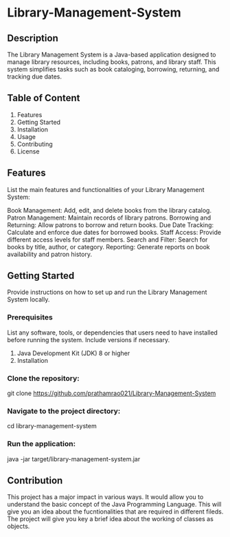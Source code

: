 # Library-Management-System
## Description
The Library Management System is a Java-based application designed to manage library resources, including books, patrons, and library staff. This system simplifies tasks such as book cataloging, borrowing, returning, and tracking due dates.

## Table of Content
1. Features
2. Getting Started
3. Installation
4. Usage
5. Contributing
6. License

## Features

List the main features and functionalities of your Library Management System:

Book Management: Add, edit, and delete books from the library catalog.
Patron Management: Maintain records of library patrons.
Borrowing and Returning: Allow patrons to borrow and return books.
Due Date Tracking: Calculate and enforce due dates for borrowed books.
Staff Access: Provide different access levels for staff members.
Search and Filter: Search for books by title, author, or category.
Reporting: Generate reports on book availability and patron history.

## Getting Started
Provide instructions on how to set up and run the Library Management System locally.

### Prerequisites
List any software, tools, or dependencies that users need to have installed before running the system. Include versions if necessary.

1. Java Development Kit (JDK) 8 or higher
2. Installation
   
### Clone the repository:
git clone https://github.com/prathamrao021/Library-Management-System

### Navigate to the project directory:
cd library-management-system

### Run the application:
java -jar target/library-management-system.jar

## Contribution
This project has a major impact in various ways. It would allow you to understand the basic concept of the Java Programming Language. This will give you an idea about the fucntionalities that are required in different fileds. The project will give you key a brief idea about the working of classes as objects. 
